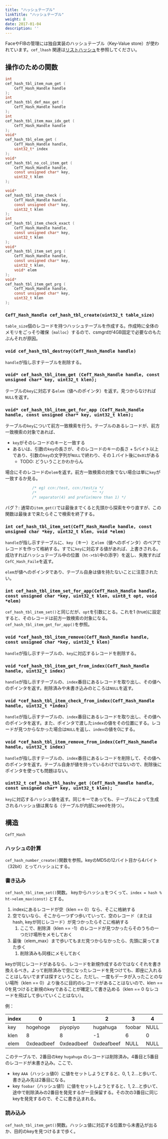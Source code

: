 ```yaml
---
title: "ハッシュテーブル"
linkTitle: "ハッシュテーブル"
weight: 8
date: 2017-01-04
description: ''
---
```


FaceやFIBの管理には独自実装のハッシュテーブル（Key-Value store）が使われています。`cef_lhash` 関連は[リストハッシュ](/docs/internals/listhash)を参照してください。

## 操作のための関数

```c:cef_hash.h
int
cef_hash_tbl_item_num_get (
	CefT_Hash_Handle handle
);
int
cef_hash_tbl_def_max_get (
	CefT_Hash_Handle handle
);
int
cef_hash_tbl_item_max_idx_get (
	CefT_Hash_Handle handle
);
void*
cef_hash_tbl_elem_get (
	CefT_Hash_Handle handle,
	uint32_t* index
);
void*
cef_hash_tbl_no_col_item_get (
	CefT_Hash_Handle handle,
	const unsigned char* key,
	uint32_t klen
);

void*
cef_hash_tbl_item_check (
	CefT_Hash_Handle handle,
	const unsigned char* key,
	uint32_t klen
);
int
cef_hash_tbl_item_check_exact (
	CefT_Hash_Handle handle,
	const unsigned char* key,
	uint32_t klen
);
void* 
cef_hash_tbl_item_set_prg (
	CefT_Hash_Handle handle,
	const unsigned char* key,
	uint32_t klen,
	void* elem
);
void* 
cef_hash_tbl_item_get_prg (
	CefT_Hash_Handle handle,
	const unsigned char* key,
	uint32_t klen
);

```

### `CefT_Hash_Handle cef_hash_tbl_create(uint32_t table_size)`
`table_size`個のレコードを持つハッシュテーブルを作成する。作成時に全体のメモリをごっそり確保（`malloc`）するので、csmgrdが4GB固定で必要なのもたぶんそれが原因。

### `void cef_hash_tbl_destroy(CefT_Hash_Handle handle)`
`handle`が指し示すテーブルを削除する。

### `void* cef_hash_tbl_item_get (CefT_Hash_Handle handle, const unsigned char* key, uint32_t klen);`
テーブルの`key`に対応する`elem`（値へのポインタ）を返す。見つからなければ`NULL`を返す。

### `void* cef_hash_tbl_item_get_for_app (CefT_Hash_Handle handle, const unsigned char* key, uint32_t klen);`
テーブルの`key`について前方一致検索を行う。テーブルのあるレコードが、前方一致検索の対象であれば、
	
- `key`がそのレコードのキーと一致する
- あるいは、引数の`key`の長さが、そのレコードのキーの長さ + 5バイト以上であり、引数の`key`の文字列が`NULL`で終わり、その１バイト後に`0x01`がある
	- TODO: どういうことかわからん

場合にそのレコードの`elem`を返す。前方一致検索の対象でない場合は単に`key`が一致するか見る。

```c
            /* eg) ccn:/test, ccn:/test/a */
            /*                         ^^ */
            /* separator(4) and prefix(more than 1) */
```

バグ？: 通常の`item_get()`では最後までくると先頭から探索をやり直すが、この関数は最後まで来たらそこで検索を終了する。

### `int cef_hash_tbl_item_set(CefT_Hash_Handle handle, const unsigned char *key, uint32_t klen, void *elem)`
`handle`が指し示すテーブルに、`key`（キー）と`elem`（値へのポインタ）のペアでレコードを作って格納する。すでに`key`に対応する値があれば、上書きされる。成功すればハッシュテーブル中の位置（`ht->tbl`中の添字）を返し、失敗すれば`CefC_Hash_Faile`を返す。

`elem`が値へのポインタであり、テーブル自身は値を持たないことに注意されたい。

### `int cef_hash_tbl_item_set_for_app(CefT_Hash_Handle handle, const unsigned char *key, uint32_t klen, uint8_t opt, void *elem)`
`cef_hash_tbl_item_set()`と同じだが、`opt`を引数にとる。これを1 (true)に設定すると、そのレコードは前方一致検索の対象になる。`cef_hash_tbl_item_get_for_app()`を参照。

### `void *cef_hash_tbl_item_remove(CefT_Hash_Handle handle, const unsigned char *key, uint32_t klen)`
`handle`が指し示すテーブルの、`key`に対応するレコードを削除する。

### `void *cef_hash_tbl_item_get_from_index(CefT_Hash_Handle handle, uint32_t index)`
`handle`が指し示すテーブルの、`index`番目にあるレコードを取り出し、その値へのポインタを返す。削除済みや未書き込みのところは`NULL`を返す。

### `void *cef_hash_tbl_item_check_from_index(CefT_Hash_Handle handle, uint32_t *index)` 
`handle`が指し示すテーブルの、`index`番目にあるレコードを取り出し、その値へのポインタを返す。また、ポインタで渡した`index`の値をその位置にする。レコードが見つからなかった場合は`NULL`を返し、`index`の値を0にする。

### `void *cef_hash_tbl_item_remove_from_index(CefT_Hash_Handle handle, uint32_t index)` 
`handle`が指し示すテーブルの、`index`番目にあるレコードを削除して、その値へのポインタを返す。テーブル自身が値を持っているわけではないので、削除後にポインタを使っても問題はない。

### `uint32_t cef_hash_tbl_hashv_get (CefT_Hash_Handle handle, const unsigned char* key, uint32_t klen);`
`key`に対応するハッシュ値を返す。同じキーであっても、テーブルによって生成されるハッシュ値は異なる（テーブルが内部にseedを持つ）。

## 構造

`CefT_Hash`

### ハッシュの計算
`cef_hash_number_create()`関数を参照。keyのMD5の12バイト目から4バイト（32bit）とってハッシュにする。

### 書き込み
`cef_hash_tbl_item_set()`関数。
keyからハッシュをつくって、`index = hash %  ht->elem_max(const)` とする。
1. indexにあるレコードが空（klen == 0）なら、そこに格納する
2. 空でないなら、そこから一つずつ歩いていって、空のレコード（またはhash, keyが同じレコード）が見つかったらそこに格納する
	1. ここで、削除済（klen == -1）のレコードが見つかったらそのうちの一つだけ場所をメモしておく
3. 最後（elem_max）まで歩いてもまだ見つからなかったら、先頭に戻ってまた歩く
	1. 削除済みも同様にメモしておく

keyが同じレコードがあるなら、レコードを新規作成するのではなくそれを書き換えるべき。よって削除済みで空になったレコードを見つけても、即座に入れることはしないでまずは探すということ。ただし、一度もデータが入ったことのない場所（klen == 0）より後ろに目的のレコードがあることはないので、klen == 0を見つけると新規のkeyであることが確定して書き込める（klen == 0 なレコードを飛ばして歩いていくことはない）。

例：

|index|0|1|2|3|4|5|
|-----|-|-|-|-|-|-|
|key|hogehoge|piyopiyo|hugahuga|foobar|NULL|NULL|
|klen|8|8|-1|6|0|0|
|elem|0xdeadbeef|0xdeadbeef|0xdeafbeef|NULL|NULL|NULL|

このテーブルで、2番目のkey `hugahuga` のレコードは削除済み。4番目と5番目のレコードが未書き込み。ここで、
- key `AAA`（ハッシュ値0）に値をセットしようとすると、0, 1, 2…と歩いて、書き込み先は2番目になる。
- key `foobar`（ハッシュ値1）に値をセットしようとすると、1, 2...と歩いて、途中で削除済みの2番目を発見するが一旦保留する。その次の3番目に同じkeyを発見するので、そこに書き込まれる。

### 読み込み
`cef_hash_tbl_item_get()`関数。ハッシュ値に対応する位置から未書込が出るか、目的のkeyを見つけるまで歩く。